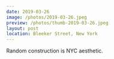 ```yaml
---
date: 2019-03-26
image: /photos/2019-03-26.jpeg
preview: /photos/thumb-2019-03-26.jpeg
layout: post
location: Bleeker Street, New York
---
```


Random construction is NYC aesthetic.
